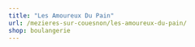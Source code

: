 ```yaml
---
title: "Les Amoureux Du Pain"
url: /mezieres-sur-couesnon/les-amoureux-du-pain/
shop: boulangerie
---
```

